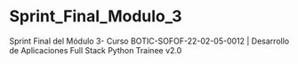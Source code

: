 # Sprint_Final_Modulo_3
Sprint Final del Módulo 3- Curso BOTIC-SOFOF-22-02-05-0012 | Desarrollo de Aplicaciones Full Stack Python Trainee v2.0
